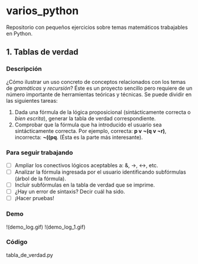 # varios_python

Repositorio con pequeños ejercicios sobre temas matemáticos trabajables en Python.

## 1. Tablas de verdad

### Descripción

¿Cómo ilustrar un uso concreto de conceptos relacionados con los temas de *gramáticas* y *recursión*? Éste es un proyecto sencillo pero requiere de un número importante de herramientas teóricas y técnicas. Se puede dividir en las siguientes tareas:

1. Dada una fórmula de la lógica proposicional (sintácticamente correcta o *bien escrita*), generar la tabla de verdad correspondiente.
2. Comprobar que la fórmula que ha introducido el usuario sea sintácticamente correcta. Por ejemplo, correcta: **p v ¬(q v ¬r)**, incorrecta: **¬((pq**. (Ésta es la parte más interesante).

### Para seguir trabajando

- [ ] Ampliar los conectivos lógicos aceptables a: &, ->, <->, etc.
- [ ] Analizar la fórmula ingresada por el usuario identificando subfórmulas (árbol de la fórmula).
- [ ] Incluir subfórmulas en la tabla de verdad que se imprime.
- [ ] ¿Hay un error de sintaxis? Decir cuál ha sido.
- [ ] ¡Hacer pruebas!

### Demo

!(demo_log.gif)
!(demo_log_1.gif)

### Código

tabla_de_verdad.py
